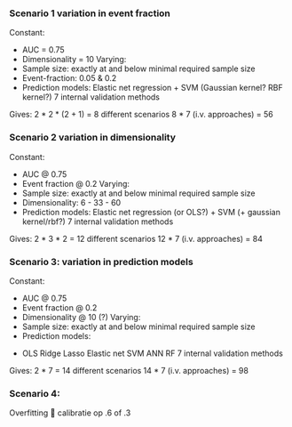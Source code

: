 ### Scenario 1 variation in event fraction
Constant:
-	AUC = 0.75
-	Dimensionality = 10
Varying:
-	Sample size: exactly at and below minimal required sample size
-	Event-fraction: 0.05 & 0.2
-	Prediction models: Elastic net regression + SVM (Gaussian kernel? RBF kernel?)
7 internal validation methods

Gives: 2 * 2 * (2 + 1) = 8 different scenarios
8 * 7 (i.v. approaches) = 56

### Scenario 2 variation in dimensionality
Constant:
-	AUC @ 0.75
-	Event fraction @ 0.2
Varying:
-	Sample size: exactly at and below minimal required sample size
-	Dimensionality: 6 - 33 - 60
-	Prediction models: Elastic net regression (or OLS?) + SVM (+ gaussian kernel/rbf?)
7 internal validation methods

Gives: 2 * 3 * 2 = 12 different scenarios
12 * 7 (i.v. approaches) = 84
 
### Scenario 3: variation in prediction models
Constant:
-	AUC @ 0.75
-	Event fraction @ 0.2
-	Dimensionality @ 10 (?)
Varying:
-	Sample size: exactly at and below minimal required sample size
-	Prediction models:
*  OLS
	Ridge
	Lasso
	Elastic net
	SVM
	ANN
	RF
7 internal validation methods

Gives: 2 * 7  = 14 different scenarios
14 * 7 (i.v. approaches) = 98

### Scenario 4:
Overfitting  calibratie op .6 of .3
 
